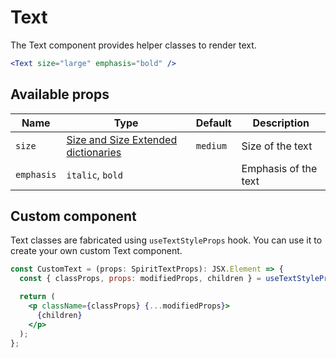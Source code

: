 # Text

The Text component provides helper classes to render text.

```jsx
<Text size="large" emphasis="bold" />
```

## Available props

| Name       | Type                                                   | Default  | Description          |
| ---------- | ------------------------------------------------------ | -------- | -------------------- |
| `size`     | [Size and Size Extended dictionaries][dictionary-size] | `medium` | Size of the text     |
| `emphasis` | `italic`, `bold`                                       |          | Emphasis of the text |

## Custom component

Text classes are fabricated using `useTextStyleProps` hook. You can use it to create your own custom Text component.

```jsx
const CustomText = (props: SpiritTextProps): JSX.Element => {
  const { classProps, props: modifiedProps, children } = useTextStyleProps(props);

  return (
    <p className={classProps} {...modifiedProps}>
      {children}
    </p>
  );
};
```

[dictionary-size]: https://github.com/lmc-eu/spirit-design-system/tree/main/docs/DICTIONARIES.md#size
